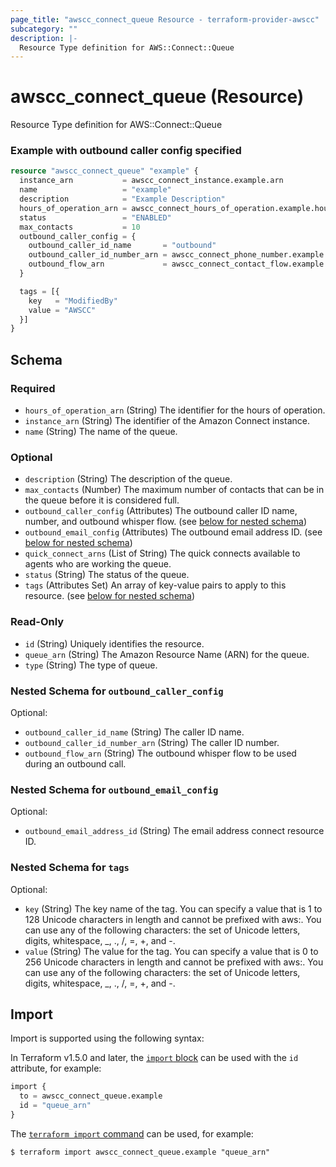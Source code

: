 ```yaml
---
page_title: "awscc_connect_queue Resource - terraform-provider-awscc"
subcategory: ""
description: |-
  Resource Type definition for AWS::Connect::Queue
---
```


# awscc_connect_queue (Resource)

Resource Type definition for AWS::Connect::Queue

### Example with outbound caller config specified

```terraform
resource "awscc_connect_queue" "example" {
  instance_arn           = awscc_connect_instance.example.arn
  name                   = "example"
  description            = "Example Description"
  hours_of_operation_arn = awscc_connect_hours_of_operation.example.hours_of_operation_arn
  status                 = "ENABLED"
  max_contacts           = 10
  outbound_caller_config = {
    outbound_caller_id_name       = "outbound"
    outbound_caller_id_number_arn = awscc_connect_phone_number.example.phone_number_arn
    outbound_flow_arn             = awscc_connect_contact_flow.example.contact_flow_arn
  }

  tags = [{
    key   = "ModifiedBy"
    value = "AWSCC"
  }]
}
```

<!-- schema generated by tfplugindocs -->
## Schema

### Required

- `hours_of_operation_arn` (String) The identifier for the hours of operation.
- `instance_arn` (String) The identifier of the Amazon Connect instance.
- `name` (String) The name of the queue.

### Optional

- `description` (String) The description of the queue.
- `max_contacts` (Number) The maximum number of contacts that can be in the queue before it is considered full.
- `outbound_caller_config` (Attributes) The outbound caller ID name, number, and outbound whisper flow. (see [below for nested schema](#nestedatt--outbound_caller_config))
- `outbound_email_config` (Attributes) The outbound email address ID. (see [below for nested schema](#nestedatt--outbound_email_config))
- `quick_connect_arns` (List of String) The quick connects available to agents who are working the queue.
- `status` (String) The status of the queue.
- `tags` (Attributes Set) An array of key-value pairs to apply to this resource. (see [below for nested schema](#nestedatt--tags))

### Read-Only

- `id` (String) Uniquely identifies the resource.
- `queue_arn` (String) The Amazon Resource Name (ARN) for the queue.
- `type` (String) The type of queue.

<a id="nestedatt--outbound_caller_config"></a>
### Nested Schema for `outbound_caller_config`

Optional:

- `outbound_caller_id_name` (String) The caller ID name.
- `outbound_caller_id_number_arn` (String) The caller ID number.
- `outbound_flow_arn` (String) The outbound whisper flow to be used during an outbound call.


<a id="nestedatt--outbound_email_config"></a>
### Nested Schema for `outbound_email_config`

Optional:

- `outbound_email_address_id` (String) The email address connect resource ID.


<a id="nestedatt--tags"></a>
### Nested Schema for `tags`

Optional:

- `key` (String) The key name of the tag. You can specify a value that is 1 to 128 Unicode characters in length and cannot be prefixed with aws:. You can use any of the following characters: the set of Unicode letters, digits, whitespace, _, ., /, =, +, and -.
- `value` (String) The value for the tag. You can specify a value that is 0 to 256 Unicode characters in length and cannot be prefixed with aws:. You can use any of the following characters: the set of Unicode letters, digits, whitespace, _, ., /, =, +, and -.

## Import

Import is supported using the following syntax:

In Terraform v1.5.0 and later, the [`import` block](https://developer.hashicorp.com/terraform/language/import) can be used with the `id` attribute, for example:

```terraform
import {
  to = awscc_connect_queue.example
  id = "queue_arn"
}
```

The [`terraform import` command](https://developer.hashicorp.com/terraform/cli/commands/import) can be used, for example:

```shell
$ terraform import awscc_connect_queue.example "queue_arn"
```